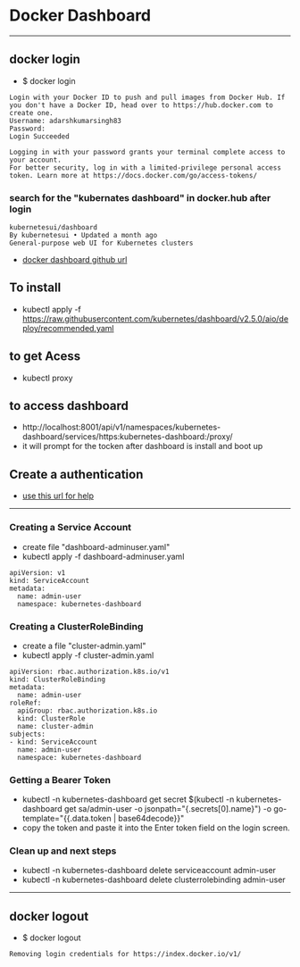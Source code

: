 # Docker Dashboard 

----

## docker login 
* $ docker login 
```
Login with your Docker ID to push and pull images from Docker Hub. If you don't have a Docker ID, head over to https://hub.docker.com to create one.
Username: adarshkumarsingh83
Password: 
Login Succeeded

Logging in with your password grants your terminal complete access to your account. 
For better security, log in with a limited-privilege personal access token. Learn more at https://docs.docker.com/go/access-tokens/
```

### search for the "kubernates dashboard" in docker.hub after login 
```
kubernetesui/dashboard
By kubernetesui • Updated a month ago
General-purpose web UI for Kubernetes clusters 
```
* [docker dashboard github url](https://github.com/kubernetes/dashboard)


## To install 
* kubectl apply -f https://raw.githubusercontent.com/kubernetes/dashboard/v2.5.0/aio/deploy/recommended.yaml

## to get Acess 
* kubectl proxy

## to access dashboard 
* http://localhost:8001/api/v1/namespaces/kubernetes-dashboard/services/https:kubernetes-dashboard:/proxy/
* it will prompt for the tocken after dashboard is install and boot up 

## Create a authentication 
* [use this url for help](https://github.com/kubernetes/dashboard/blob/master/docs/user/access-control/creating-sample-user.md)
----

### Creating a Service Account
* create file "dashboard-adminuser.yaml"
* kubectl apply -f dashboard-adminuser.yaml
```
apiVersion: v1
kind: ServiceAccount
metadata:
  name: admin-user
  namespace: kubernetes-dashboard
```

### Creating a ClusterRoleBinding
* create a file "cluster-admin.yaml"
* kubectl apply -f cluster-admin.yaml
```
apiVersion: rbac.authorization.k8s.io/v1
kind: ClusterRoleBinding
metadata:
  name: admin-user
roleRef:
  apiGroup: rbac.authorization.k8s.io
  kind: ClusterRole
  name: cluster-admin
subjects:
- kind: ServiceAccount
  name: admin-user
  namespace: kubernetes-dashboard
```

### Getting a Bearer Token
* kubectl -n kubernetes-dashboard get secret $(kubectl -n kubernetes-dashboard get sa/admin-user -o jsonpath="{.secrets[0].name}") -o go-template="{{.data.token | base64decode}}"
*  copy the token and paste it into the Enter token field on the login screen.

### Clean up and next steps
* kubectl -n kubernetes-dashboard delete serviceaccount admin-user
* kubectl -n kubernetes-dashboard delete clusterrolebinding admin-user


----

## docker logout 
* $ docker logout 
```
Removing login credentials for https://index.docker.io/v1/
```